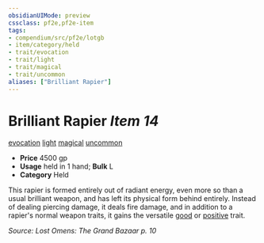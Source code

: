 ```yaml
---
obsidianUIMode: preview
cssclass: pf2e,pf2e-item
tags:
- compendium/src/pf2e/lotgb
- item/category/held
- trait/evocation
- trait/light
- trait/magical
- trait/uncommon
aliases: ["Brilliant Rapier"]
---
```

# Brilliant Rapier *Item 14*  
[evocation](rules/traits/evocation.md)  [light](rules/traits/light.md)  [magical](rules/traits/magical.md)  [uncommon](rules/traits/uncommon.md)  

- **Price** 4500 gp
- **Usage** held in 1 hand; **Bulk** L
- **Category** Held

This rapier is formed entirely out of radiant energy, even more so than a usual brilliant weapon, and has left its physical form behind entirely. Instead of dealing piercing damage, it deals fire damage, and in addition to a rapier's normal weapon traits, it gains the versatile [good](rules/traits/good.md) or [positive](rules/traits/positive.md) trait.

*Source: Lost Omens: The Grand Bazaar p. 10*